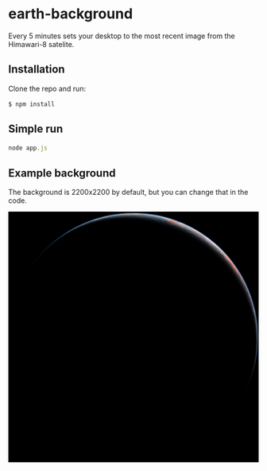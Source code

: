# earth-background
Every 5 minutes sets your desktop to the most recent image from the Himawari-8 satelite.

## Installation

Clone the repo and run:

```bash
$ npm install
```

## Simple run

```js
node app.js
```

## Example background

The background is 2200x2200 by default, but you can change that in the code.

![alt tag](https://raw.githubusercontent.com/TJMoats/earth-background/master/example/153000_0_0.png)